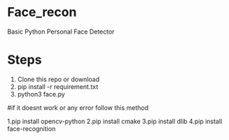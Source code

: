 # Face_recon
Basic Python Personal Face Detector


# Steps

1. Clone this repo or download
2. pip install -r requirement.txt
3. python3 face.py


#if it doesnt work or any error follow this method

1.pip install opencv-python
2.pip install cmake
3.pip install dlib
4.pip install face-recognition
